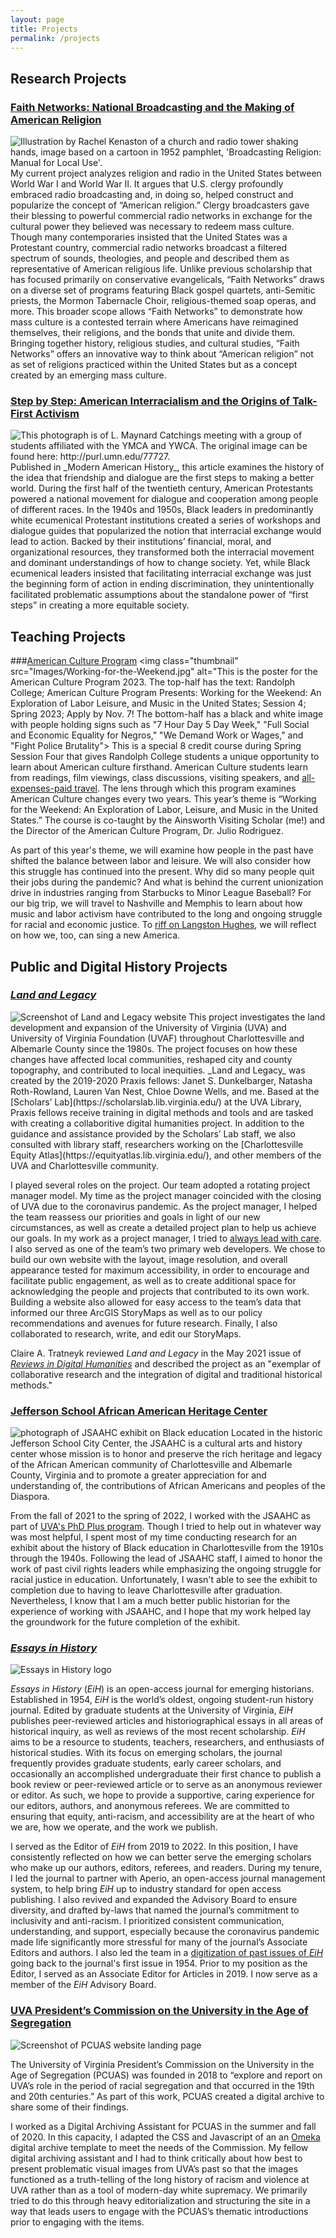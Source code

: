 ```yaml
---
layout: page
title: Projects
permalink: /projects
---
```


## Research Projects
### [Faith Networks: National Broadcasting and the Making of American Religion](https://doi.org/10.18130/a2nx-9j05)
<img class="thumbnail" src="Images/Diss-logo.PNG" alt="Illustration by Rachel Kenaston of a church and radio tower shaking hands, image based on a cartoon in 1952 pamphlet, 'Broadcasting Religion: Manual for Local Use'.">
 My current project analyzes religion and radio in the United States between World War I and World War II. It argues that U.S. clergy profoundly embraced radio broadcasting and, in doing so, helped construct and popularize the concept of “American religion.” Clergy broadcasters gave their blessing to powerful commercial radio networks in exchange for the cultural power they believed was necessary to redeem mass culture. Though many contemporaries insisted that the United States was a Protestant country, commercial radio networks broadcast a filtered spectrum of sounds, theologies, and people and described them as representative of American religious life. Unlike previous scholarship that has focused primarily on conservative evangelicals, “Faith Networks” draws on a diverse set of programs featuring Black gospel quartets, anti-Semitic priests, the Mormon Tabernacle Choir, religious-themed soap operas, and more. This broader scope allows “Faith Networks” to demonstrate how mass culture is a contested terrain where Americans have reimagined themselves, their religions, and the bonds that unite and divide them. Bringing together history, religious studies, and cultural studies, “Faith Networks” offers an innovative way to think about “American religion” not as set of religions practiced within the United States but as a concept created by an emerging mass culture.


### [Step by Step: American Interracialism and the Origins of Talk-First Activism](https://doi.org/10.1017/mah.2022.2)
 <img class="thumbnail" src="Images/catchings-at-blue-ridge.jpg" alt="This photograph is of L. Maynard Catchings meeting with a group of students affiliated with the YMCA and YWCA. The original image can be found here: http://purl.umn.edu/77727.">
Published in _Modern American History_, this article examines the history of the idea that friendship and dialogue are the first steps to making a better world. During the first half of the twentieth century, American Protestants powered a national movement for dialogue and cooperation among people of different races. In the 1940s and 1950s, Black leaders in predominantly white ecumenical Protestant institutions created a series of workshops and dialogue guides that popularized the notion that interracial exchange would lead to action. Backed by their institutions’ financial, moral, and organizational resources, they transformed both the interracial movement and dominant understandings of how to change society. Yet, while Black ecumenical leaders insisted that facilitating interracial exchange was just the beginning form of action in ending discrimination, they unintentionally facilitated problematic assumptions about the standalone power of “first steps” in creating a more equitable society.

## Teaching Projects
###[American Culture Program](https://rcamericancultureprogram.wordpress.com/)
<img class="thumbnail" src="Images/Working-for-the-Weekend.jpg" alt="This is the poster for the American Culture Program 2023. The top-half has the text: Randolph College; American Culture Program Presents: Working for the Weekend: An Exploration of Labor Leisure, and Music in the United States; Session 4; Spring 2023; Apply by Nov. 7! The bottom-half has a black and white image with people holding signs such as "7 Hour Day 5 Day Week," "Full Social and Economic Equality for Negros," "We Demand Work or Wages," and "Fight Police Brutality">
This is a special 8 credit course during Spring Session Four that gives Randolph College students a unique opportunity to learn about American culture firsthand. American Culture students learn from readings, film viewings, class discussions, visiting speakers, and [all-expenses-paid travel](https://rcamericancultureprogram.wordpress.com/about/trips/). The lens through which this program examines American Culture changes every two years. This year’s theme is “Working for the Weekend: An Exploration of Labor, Leisure, and Music in the United States.” The course is co-taught by the Ainsworth Visiting Scholar (me!) and the Director of the American Culture Program, Dr. Julio Rodriguez.

As part of this year's theme, we will examine how people in the past have shifted the balance between labor and leisure. We will also consider how this struggle has continued into the present. Why did so many people quit their jobs during the pandemic? And what is behind the current unionization drive in industries ranging from Starbucks to Minor League Baseball? For our big trip, we will travel to Nashville and Memphis to learn about how music and labor activism have contributed to the long and ongoing struggle for racial and economic justice. To [riff on Langston Hughes](https://www.poetryfoundation.org/poems/47558/i-too), we will reflect on how we, too, can sing a new America.


## Public and Digital History Projects
### [_Land and Legacy_](https://landandlegacy.scholarslab.org/)
<img class="thumbnail" src="Images/land-and-legacy.jpg" alt="Screenshot of Land and Legacy website">
This project investigates the land development and expansion of the University of Virginia (UVA) and University of Virginia Foundation (UVAF) throughout Charlottesville and Albemarle County since the 1980s. The project focuses on how these changes have affected local communities, reshaped city and county topography, and contributed to local inequities. _Land and Legacy_ was created by the 2019-2020 Praxis fellows: Janet S. Dunkelbarger, Natasha Roth-Rowland, Lauren Van Nest, Chloe Downe Wells, and me. Based at the [Scholars’ Lab](https://scholarslab.lib.virginia.edu/) at the UVA Library, Praxis fellows receive training in digital methods and tools and are tasked with creating a collaboritive digital humanities project. In addition to the guidance and assistance provided by the Scholars’ Lab staff, we also consulted with library staff, researchers working on the [Charlottesville Equity Atlas](https://equityatlas.lib.virginia.edu/), and other members of the UVA and Charlottesville community.

I played several roles on the project. Our team adopted a rotating project manager model. My time as the project manager coincided with the closing of UVA due to the coronavirus pandemic. As the project manager, I helped the team reassess our priorities and goals in light of our new circumstances, as well as create a detailed project plan to help us achieve our goals. In my work as a project manager, I tried to [always lead with care](https://scholarslab.lib.virginia.edu/blog/praxis-in-a-pandemic/). I also served as one of the team’s two primary web developers. We chose to build our own website with the layout, image resolution, and overall appearance tested for maximum accessibility, in order to encourage and facilitate public engagement, as well as to create additional space for acknowledging the people and projects that contributed to its own work. Building a website also allowed for easy access to the team’s data that informed our three ArcGIS StoryMaps as well as to our policy recommendations and avenues for future research. Finally, I also collaborated to research, write, and edit our StoryMaps.

 Claire A. Tratneyk reviewed _Land and Legacy_ in the May 2021 issue of [_Reviews in Digital Humanities_](https://reviewsindh.pubpub.org/pub/land-and-legacy/) and described the project as an "exemplar of collaborative research and the integration of digital and traditional historical methods."

### [Jefferson School African American Heritage Center](https://jeffschoolheritagecenter.org/)
 <img class="thumbnail" src="Images/JSAAHC.jpeg" alt="photograph of JSAAHC exhibit on Black education">
 Located in the historic Jefferson School City Center, the JSAAHC is a cultural arts and history center whose mission is to honor and preserve the rich heritage and legacy of the African American community of Charlottesville and Albemarle County, Virginia and to promote a greater appreciation for and understanding of, the contributions of African Americans and peoples of the Diaspora.

 From the fall of 2021 to the spring of 2022, I worked with the JSAAHC as part of [UVA's PhD Plus program](https://phdplus.virginia.edu/). Though I tried to help out in whatever way was most helpful, I spent most of my time conducting research for an exhibit about the history of Black education in Charlottesville from the 1910s through the 1940s. Following the lead of JSAAHC staff, I aimed to honor the work of past civil rights leaders while emphasizing the ongoing struggle for racial justice in education. Unfortunately, I wasn't able to see the exhibit to completion due to having to leave Charlottesville after graduation. Nevertheless, I know that I am a much better public historian for the experience of working with JSAAHC, and I hope that my work helped lay the groundwork for the future completion of the exhibit.

### [_Essays in History_](http://essaysinhistory.com)
<img class="thumbnail" src="Images/eih.jpg" alt="Essays in History logo">

_Essays in History_ (_EiH_) is an open-access journal for emerging historians. Established in 1954, _EiH_ is the world’s oldest, ongoing student-run history journal. Edited by graduate students at the University of Virginia, _EiH_ publishes peer-reviewed articles and historiographical essays in all areas of historical inquiry, as well as reviews of the most recent scholarship. _EiH_ aims to be a resource to students, teachers, researchers, and enthusiasts of historical studies. With its focus on emerging scholars, the journal frequently provides graduate students, early career scholars, and occasionally an accomplished undergraduate their first chance to publish a book review or peer-reviewed article or to serve as an anonymous reviewer or editor. As such, we hope to provide a supportive, caring experience for our editors, authors, and anonymous referees. We are committed to ensuring that equity, anti-racism, and accessibility are at the heart of who we are, how we operate, and the work we publish.

I served as the Editor of _EiH_ from 2019 to 2022. In this position, I have consistently reflected on how we can better serve the emerging scholars who make up our authors, editors, referees, and readers. During my tenure, I led the journal to partner with Aperio, an open-access journal management system, to help bring _EiH_ up to industry standard for open access publishing. I also revived and expanded the Advisory Board to ensure diversity, and drafted by-laws that named the journal’s commitment to inclusivity and anti-racism. I prioritized consistent communication, understanding, and support, especially because the coronavirus pandemic made life significantly more stressful for many of the journal’s Associate Editors and authors. I also led the team in a [digitization of past issues of _EiH_](https://essaysinhistory.com/issue/archive/) going back to the journal's first issue in 1954. Prior to my position as the Editor, I served as an Associate Editor for Articles in 2019. I now serve as a member of the _EiH_ Advisory Board.

### [UVA President’s Commission on the University in the Age of Segregation](https://segregation.virginia.edu/)
<img class="thumbnail" src="Images/pcuas.jpg" alt="Screenshot of PCUAS website landing page">

The University of Virginia President’s Commission on the University in the Age of Segregation (PCUAS) was founded in 2018 to “explore and report on UVA’s role in the period of racial segregation and that occurred in the 19th and 20th centuries.” As part of this work, PCUAS created a digital archive to share some of their findings.

I worked as a Digital Archiving Assistant for PCUAS in the summer and fall of 2020\. In this capacity, I adapted the CSS and Javascript of an an [Omeka](https://omeka.org/) digital archive template to meet the needs of the Commission. My fellow digital archiving assistant and I had to think critically about how best to present problematic visual images from UVA’s past so that the images functioned as a truth-telling of the long history of racism and violence at UVA rather than as a tool of modern-day white supremacy. We primarily tried to do this through heavy editorialization and structuring the site in a way that leads users to engage with the PCUAS’s thematic introductions prior to engaging with the items.
